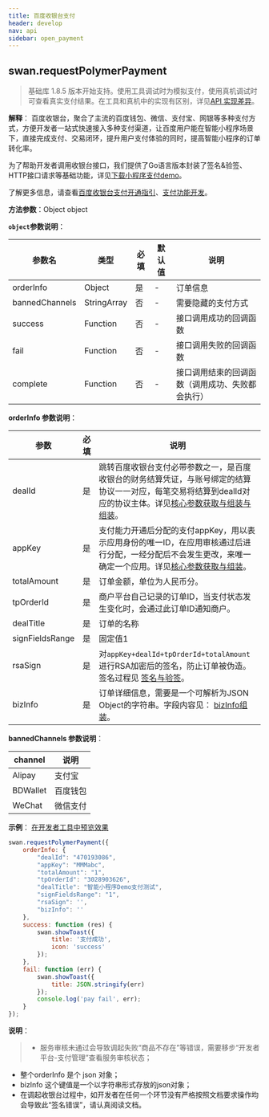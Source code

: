 ```yaml
---
title: 百度收银台支付
header: develop
nav: api
sidebar: open_payment
---
```



## swan.requestPolymerPayment

> 基础库 1.8.5 版本开始支持。使用工具调试时为模拟支付，使用真机调试时可查看真实支付结果。在工具和真机中的实现有区别，详见[API 实现差异](https://smartapp.baidu.com/docs/develop/devtools/diff/)。

**解释**： 百度收银台，聚合了主流的百度钱包、微信、支付宝、网银等多种支付方式，方便开发者一站式快速接入多种支付渠道，让百度用户能在智能小程序场景下，直接完成支付、交易闭环，提升用户支付体验的同时，提高智能小程序的订单转化率。

为了帮助开发者调用收银台接口，我们提供了Go语言版本封装了签名&验签、HTTP接口请求等基础功能，详见[下载小程序支付demo](https://github.com/baidu-smart-app)。


了解更多信息，请查看[百度收银台支付开通指引](https://smartprogram.baidu.com/docs/introduction/pay/)、[支付功能开发](http://smartprogram.baidu.com/docs/develop/function/invoke_process/)。

**方法参数**：Object object

**`object`参数说明**：

|参数名 |类型  |必填 | 默认值 |说明|
|---- | ---- | ---- | ----|----|
|orderInfo| Object | 是 | -|订单信息|
|bannedChannels| StringArray | 否 | -| 需要隐藏的支付方式|
|success |Function  |  否  | -| 接口调用成功的回调函数|
|fail   | Function  |  否  | -| 接口调用失败的回调函数|
|complete  |  Function  |  否 |  -| 接口调用结束的回调函数（调用成功、失败都会执行）|

**orderInfo 参数说明**：

|参数| 必填|说明|
|----|   ----|---|
|dealId| 是|跳转百度收银台支付必带参数之一，是百度收银台的财务结算凭证，与账号绑定的结算协议一一对应，每笔交易将结算到dealId对应的协议主体。详见<a href="http://smartprogram.baidu.com/docs/develop/function/parameter/">核心参数获取与组装与组装</a>。|
|appKey| 是|支付能力开通后分配的支付appKey，用以表示应用身份的唯一ID，在应用审核通过后进行分配，一经分配后不会发生更改，来唯一确定一个应用。详见<a href="http://smartprogram.baidu.com/docs/develop/function/parameter/)。">核心参数获取与组装</a>。|
|totalAmount|  是|订单金额，单位为人民币分。|
|tpOrderId| 是|商户平台自己记录的订单ID，当支付状态发生变化时，会通过此订单ID通知商户。|
| dealTitle| 是|订单的名称|
| signFieldsRange| 是|固定值1|
|rsaSign| 是|对`appKey+dealId+tpOrderId+totalAmount`进行RSA加密后的签名，防止订单被伪造。签名过程见 [签名与验签](http://smartprogram.baidu.com/docs/develop/function/sign_v2/)。|
|bizInfo|  是|订单详细信息，需要是一个可解析为JSON Object的字符串。字段内容见： [bizInfo组装](http://smartprogram.baidu.com/docs/develop/function/parameter/)。|

 

**bannedChannels 参数说明**：

|channel|说明 |
|----| ---- |
| Alipay | 支付宝 |
| BDWallet | 百度钱包 |
| WeChat | 微信支付|

**示例**：
<a href="swanide://fragment/6a8036afe85cc399b5ab4bd478100f771558341867863" title="在开发者工具中预览效果" target="_blank">在开发者工具中预览效果</a>


```js
swan.requestPolymerPayment({
    orderInfo: {
        "dealId": "470193086",
        "appKey": "MMMabc",
        "totalAmount": "1",
        "tpOrderId": "3028903626",
        "dealTitle": "智能小程序Demo支付测试",
        "signFieldsRange": "1",
        "rsaSign": '',
        "bizInfo": ''
    },
    success: function (res) {
        swan.showToast({
            title: '支付成功',
            icon: 'success'
        });
    },
    fail: function (err) {
        swan.showToast({
            title: JSON.stringify(err)
        });
        console.log('pay fail', err);
    }
});
```

**说明**：

> * 服务审核未通过会导致调起失败“商品不存在”等错误，需要移步“开发者平台-支付管理”查看服务审核状态；
* 整个orderInfo 是个 json 对象； 
* bizInfo  这个键值是一个以字符串形式存放的json对象； 
* 在调起收银台过程中，如开发者在任何一个环节没有严格按照文档要求操作均会导致此“签名错误”，请认真阅读文档。